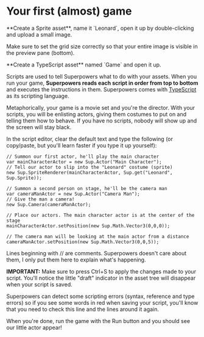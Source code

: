 # Your first (almost) game

<div class="action">
<p>**Create a Sprite asset**, name it `Leonard`, open it up by double-clicking and upload a small image.  
</div>

Make sure to set the grid size correctly so that your entire image is visible in the preview pane (bottom).

<div class="action">
<p>**Create a TypeScript asset** named `Game` and open it up.
</div>

Scripts are used to tell Superpowers what to do with your assets. When you run your game, **Superpowers reads each script in order from top to bottom** and executes the instructions in them. Superpowers comes with <a href="http://www.typescriptlang.org/" target="_blank">TypeScript</a> as its scripting language.

Metaphorically, your game is a movie set and you're the director. With your scripts, you will be enlisting actors, giving them costumes to put on and telling them how to behave. If you have no scripts, nobody will show up and the screen will stay black.


<div class="action">
<p>In the script editor, clear the default text and type the following (or copy/paste, but you'll learn faster if you type it up yourself):
</div>

```
// Summon our first actor, he'll play the main character
var mainCharacterActor = new Sup.Actor("Main Character");
// Tell our actor to slip into the "Leonard" costume (sprite)
new Sup.SpriteRenderer(mainCharacterActor, Sup.get("Leonard", Sup.Sprite));

// Summon a second person on stage, he'll be the camera man
var cameraManActor = new Sup.Actor("Camera Man");
// Give the man a camera!
new Sup.Camera(cameraManActor);

// Place our actors. The main character actor is at the center of the stage
mainCharacterActor.setPosition(new Sup.Math.Vector3(0,0,0));

// The camera man will be looking at the main actor from a distance
cameraManActor.setPosition(new Sup.Math.Vector3(0,0,5));
```

<p>Lines beginning with // are comments. Superpowers doesn't care about them, I only put them here to explain what's happening.</p>

<div class="warning">
  <p><b>IMPORTANT:</b> Make sure to press Ctrl+S to apply the changes made to your script. You'll notice the little "draft" indicator in the asset tree will disappear when your script is saved.</p>
</div>

<p>Superpowers can detect some scripting errors (syntax, reference and type errors) so if you see some words in red when saving your script, you'll know that you need to check this line and the lines around it again.</p>

<p>When you're done, run the game with the Run button and you should see our little actor appear!</p>

